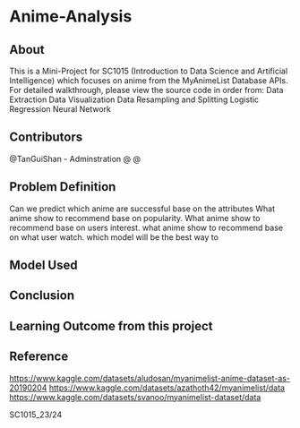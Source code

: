 # Anime-Analysis
## About
This is a Mini-Project for SC1015 (Introduction to Data Science and Artificial Intelligence) which focuses on anime from the MyAnimeList Database APIs. For detailed walkthrough, please view the source code in order from:
  Data Extraction
  Data Visualization
  Data Resampling and Splitting
  Logistic Regression
  Neural Network
  
## Contributors
  @TanGuiShan - Adminstration
  @
  @
  
## Problem Definition
  Can we predict which anime are successful base on the attributes
  What anime show to recommend base on popularity.
  What anime show to recommend base on users interest.
  what anime show to recommend base on what user watch.
  which model will be the best way to 

  
## Model Used

## Conclusion

## Learning Outcome from this project

## Reference
  https://www.kaggle.com/datasets/aludosan/myanimelist-anime-dataset-as-20190204
  https://www.kaggle.com/datasets/azathoth42/myanimelist/data
  https://www.kaggle.com/datasets/svanoo/myanimelist-dataset/data

SC1015_23/24
